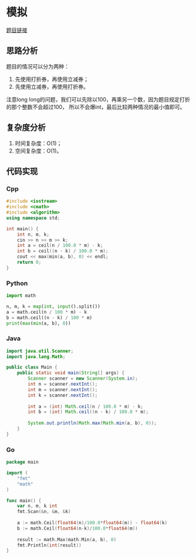 # 模拟
[题目链接](https://kamacoder.com/problempage.php?pid=1365)
## 思路分析
题目的情况可以分为两种：

1. 先使用打折券，再使用立减券；
2. 先使用立减券，再使用打折券。

注意long long的问题，我们可以先除以100，再乘另一个数，因为题目规定打折的那个整数不会超过100， 所以不会爆int，最后比较两种情况的最小值即可。

## 复杂度分析
1. 时间复杂度：O(1)；
2. 空间复杂度：O(1)。
## 代码实现
### Cpp
``` cpp
#include <iostream>
#include <cmath>
#include <algorithm>
using namespace std;

int main() {
    int n, m, k;
    cin >> n >> m >> k;
    int a = ceil(n / 100.0 * m) - k;
    int b = ceil((n - k) / 100.0 * m);
    cout << max(min(a, b), 0) << endl;
    return 0;
}
```
### Python
``` python
import math

n, m, k = map(int, input().split())
a = math.ceil(n / 100 * m) - k
b = math.ceil((n - k) / 100 * m)
print(max(min(a, b), 0))
```
### Java
``` java
import java.util.Scanner;
import java.lang.Math;

public class Main {
    public static void main(String[] args) {
        Scanner scanner = new Scanner(System.in);
        int n = scanner.nextInt();
        int m = scanner.nextInt();
        int k = scanner.nextInt();
        
        int a = (int) Math.ceil(n / 100.0 * m) - k;
        int b = (int) Math.ceil((n - k) / 100.0 * m);
        
        System.out.println(Math.max(Math.min(a, b), 0));
    }
}
```
### Go
``` go
package main

import (
	"fmt"
	"math"
)

func main() {
	var n, m, k int
	fmt.Scan(&n, &m, &k)
	
	a := math.Ceil(float64(n)/100.0*float64(m)) - float64(k)
	b := math.Ceil(float64(n-k)/100.0*float64(m))
	
	result := math.Max(math.Min(a, b), 0)
	fmt.Println(int(result))
}
```